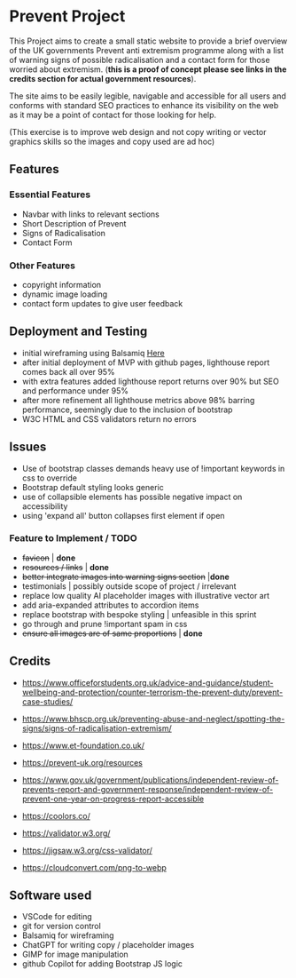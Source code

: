 # Prevent Project
This Project aims to create a small static website to provide a brief overview of the UK governments Prevent anti extremism programme along with a list of warning signs of possible radicalisation and a contact form for those worried about extremism. (**this is a proof of concept please see links in the credits section for actual government resources**).

The site aims to be easily legible, navigable and accessible for all users and conforms with standard SEO practices to enhance its visibility on the web as it may be a point of contact for those looking for help.

(This exercise is to improve web design and not copy writing or vector graphics skills so the images and copy used are ad hoc)

## Features
### Essential Features
- Navbar with links to relevant sections
- Short Description of Prevent
- Signs of Radicalisation
- Contact Form

### Other Features
- copyright information
- dynamic image loading
- contact form updates to give user feedback

## Deployment and Testing
- initial wireframing using Balsamiq [Here](./docs/PreventWireframe.png)
- after initial deployment of MVP with github pages, lighthouse report comes back all over 95%
- with extra features added lighthouse report returns over 90% but SEO and performance under 95%
- after more refinement all lighthouse metrics above 98% barring performance, seemingly due to the inclusion of bootstrap
- W3C HTML and CSS validators return no errors

## Issues
- Use of bootstrap classes demands heavy use of !important keywords in css to override
- Bootstrap default styling looks generic
- use of collapsible elements has possible negative impact on accessibility 
- using 'expand all' button collapses first element if open

### Feature to Implement / TODO
- ~~favicon~~ | **done**
- ~~resources / links~~ | **done**
- ~~better integrate images into warning signs section~~ |**done**
- testimonials | possibly outside scope of project / irrelevant
- replace low quality AI placeholder images with illustrative vector art
- add aria-expanded attributes to accordion items 
- replace bootstrap with bespoke styling | unfeasible in this sprint
- go through and prune !important spam in css
- ~~ensure all images are of same proportions~~ | **done**



## Credits
- https://www.officeforstudents.org.uk/advice-and-guidance/student-wellbeing-and-protection/counter-terrorism-the-prevent-duty/prevent-case-studies/

- https://www.bhscp.org.uk/preventing-abuse-and-neglect/spotting-the-signs/signs-of-radicalisation-extremism/

- https://www.et-foundation.co.uk/

- https://prevent-uk.org/resources

- https://www.gov.uk/government/publications/independent-review-of-prevents-report-and-government-response/independent-review-of-prevent-one-year-on-progress-report-accessible

- https://coolors.co/

- https://validator.w3.org/

- https://jigsaw.w3.org/css-validator/

- https://cloudconvert.com/png-to-webp
## Software used 
- VSCode for editing
- git for version control
- Balsamiq for wireframing
- ChatGPT for writing copy / placeholder images
- GIMP for image manipulation
- github Copilot for adding Bootstrap JS logic
